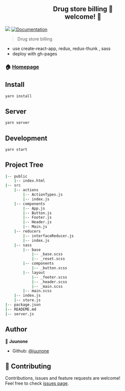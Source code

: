 <h2 align="center">Drug store billing 💸<br />welcome! 👋</h2>
<p>
  <img src="https://img.shields.io/badge/version-0.1.0-blue.svg?cacheSeconds=2592000" />
  <a href="https://github.com/juunone/drugstore-billing">
    <img alt="Documentation" src="https://img.shields.io/badge/documentation-yes-brightgreen.svg" target="_blank" />
  </a>
</p>

> Drug store billing 
- use create-react-app, redux, redux-thunk , sass
- deploy with gh-pages

### 🏠 [Homepage](https://juunone.github.io/drugstore-billing)

## Install

```sh
yarn install
```

## Server

```sh
yarn server
```

## Development

```sh
yarn start
```

## Project Tree
```sh
|-- public
    |-- index.html
|-- src
    |-- actions
        |-- ActionTypes.js
        |-- index.js
    |-- components
        |-- App.js
        |-- Button.js
        |-- Footer.js
        |-- Header.js
        |-- Main.js
    |-- reducers
        |-- interfaceReducer.js
        |-- index.js
    |-- sass
        |-- base
            |-- _base.scss
            |-- _reset.scss
        |-- components
            |-- _button.scss
        |-- layout
            |-- _footer.scss
            |-- _header.scss
            |-- _main.scss
        |-- main.scss
    |-- index.js
    |-- store.js
|-- package.json
|-- READEME.md
|-- server.js
```

## Author

👤 **Juunone**

* Github: [@juunone](https://github.com/juunone)

## 🤝 Contributing

Contributions, issues and feature requests are welcome!<br />Feel free to check [issues page](https://github.com/juunone/drugstore-billing/issues).